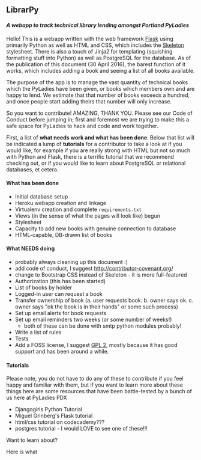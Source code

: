 ## LibrarPy
#### *A webapp to track technical library lending amongst Portland PyLadies*

Hello!  This is a webapp written with the web framework [Flask](http://flask.pocoo.org/)
using primarily Python as well as HTML and CSS, which includes the [Skeleton](http://getskeleton.com/)
stylesheet.  There is also a touch of Jinja2 for templating (squishing formatting stuff into
Python) as well as PostgreSQL for the database.  As of the publication of this document
(30 April 2016), the barest function of it works, which includes adding a book and seeing a
list of all books available.

The purpose of the app is to manage the vast quantity of technical books which the PyLadies
have been given, or books which members own and are happy to lend.  We estimate that that
number of books exceeds a hundred, and once people start adding theirs that number will
only increase.

So you want to contribute!  AMAZING, THANK YOU.  Please see our Code of Conduct before jumping
in; first and foremost we are trying to make this a safe space for PyLadies to hack and code
and work together.

First, a list of **what needs work and what has been done**.  Below that list will be indicated
a lump of **tutorials** for a contributor to take a look at if you would like, for example if you
are really strong with HTML but not so much with Python and Flask, there is a terrific tutorial
that we recommend checking out, or if you would like to learn about PostgreSQL or relational
databases, et cetera.

#### What has been done
 * Initial database setup
 * Heroku webapp creation and linkage
 * Virtualenv creation and complete `requirements.txt`
 * Views (in the sense of what the pages will look like) begun
 * Stylesheet
 * Capacity to add new books with genuine connection to database
 * HTML-capable, DB-drawn list of books

#### What NEEDS doing
 * probably always cleaning up this document :)
 * add code of conduct, I suggest http://contributor-covenant.org/
 * change to Bootstrap CSS instead of Skeleton - it is more full-featured
 * Authorization (this has been started)
 * List of books by holder
 * Logged-in user can request a book
 * Transfer ownership of book (a. user requests book. b. owner says ok. c. owner says "ok the book is in their hands"  or some such process)
 * Set up email alerts for book requests
 * Set up email reminders two weeks (or some number of weeks!)
   * both of these can be done with smtp python modules probably!
 * Write a list of rules
 * Tests
 * Add a FOSS license, I suggest [GPL 2](https://www.gnu.org/licenses/old-licenses/gpl-2.0), 
mostly because it has good support and has been around a while.

#### Tutorials
Please note, you do not have to do any of these to contribute if you feel happy and familiar 
with them, but if you want to learn more about these things here are some resources that have 
been battle-tested by a bunch of us here at PyLadies PDX
 * Djangogirls Python Tutorial
 * Miguel Grinberg's Flask tutorial
 * html/css tutorial on codecademy???
 * postgres tutorial - I would LOVE to see one of these!!!

Want to learn about?



Here is what <needs to be done>
